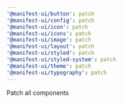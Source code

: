 ```yaml
---
'@manifest-ui/button': patch
'@manifest-ui/config': patch
'@manifest-ui/icon': patch
'@manifest-ui/icons': patch
'@manifest-ui/image': patch
'@manifest-ui/layout': patch
'@manifest-ui/styled': patch
'@manifest-ui/styled-system': patch
'@manifest-ui/theme': patch
'@manifest-ui/typography': patch
---
```


Patch all components
